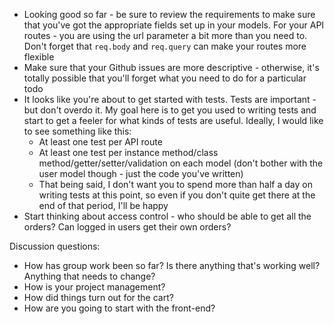 * Looking good so far - be sure to review the requirements to make sure that you've got the appropriate fields set up in your models. For your API routes - you are using the url parameter a bit more than you need to. Don't forget that `req.body` and `req.query` can make your routes more flexible
* Make sure that your Github issues are more descriptive - otherwise, it's totally possible that you'll forget what you need to do for a particular todo
* It looks like you're about to get started with tests. Tests are important - but don't overdo it. My goal here is to get you used to writing tests and start
  to get a feeler for what kinds of tests are useful. Ideally, I would like to see something like this:
    - At least one test per API route
    - At least one test per instance method/class method/getter/setter/validation on each model (don't bother with the user model though - just the code you've written)
    - That being said, I don't want you to spend more than half a day on writing tests at this point, so even if you don't quite get there at the end of that period, I'll be happy
* Start thinking about access control - who should be able to get all the orders? Can logged in users get their own orders?

Discussion questions:
- How has group work been so far? Is there anything that's working well? Anything that needs to change?
- How is your project management?
- How did things turn out for the cart?
- How are you going to start with the front-end?
